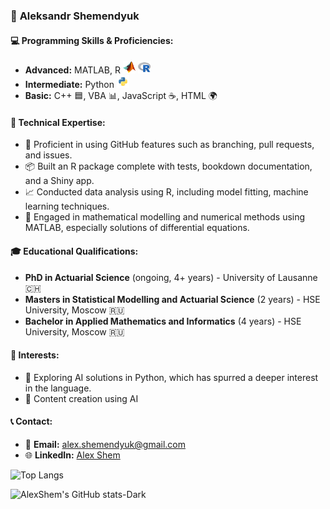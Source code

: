 ### 📌 **Aleksandr Shemendyuk**

#### 💻 **Programming Skills & Proficiencies:**
- **Advanced:** MATLAB, R <code><img height="20" src="https://raw.githubusercontent.com/github/explore/master/topics/matlab/matlab.png"></code> <code><img height="20" src="https://raw.githubusercontent.com/github/explore/master/topics/r/r.png"></code>
- **Intermediate:** Python <code><img height="20" src="https://raw.githubusercontent.com/github/explore/master/topics/python/python.png"></code>
- **Basic:** C++ 🟦, VBA 📊, JavaScript ☕, HTML 🌍

#### 🔧 **Technical Expertise:**
- 🔀 Proficient in using GitHub features such as branching, pull requests, and issues.
- 📦 Built an R package complete with tests, bookdown documentation, and a Shiny app.
- 📈 Conducted data analysis using R, including model fitting, machine learning techniques.
- 🔢 Engaged in mathematical modelling and numerical methods using MATLAB, especially solutions of differential equations.

#### 🎓 **Educational Qualifications:**
- **PhD in Actuarial Science** (ongoing, 4+ years) - University of Lausanne 🇨🇭
- **Masters in Statistical Modelling and Actuarial Science** (2 years) - HSE University, Moscow 🇷🇺
- **Bachelor in Applied Mathematics and Informatics** (4 years) - HSE University, Moscow 🇷🇺

#### 🌱 **Interests:**
- 🤖 Exploring AI solutions in Python, which has spurred a deeper interest in the language.
- 🎥 Content creation using AI

#### 📞 **Contact:**
- 📧 **Email:** alex.shemendyuk@gmail.com
- 🌐 **LinkedIn:** [Alex Shem](https://www.linkedin.com/in/alex-shem/)

![Top Langs](https://github-readme-stats.vercel.app/api/top-langs/?username=AlexShem&layout=compact&theme=github_dark_dimmed&langs_count=8)

![AlexShem's GitHub stats-Dark](https://github-readme-stats.vercel.app/api?username=AlexShem&count_private=true&show_icons=true&theme=github_dark_dimmed)
